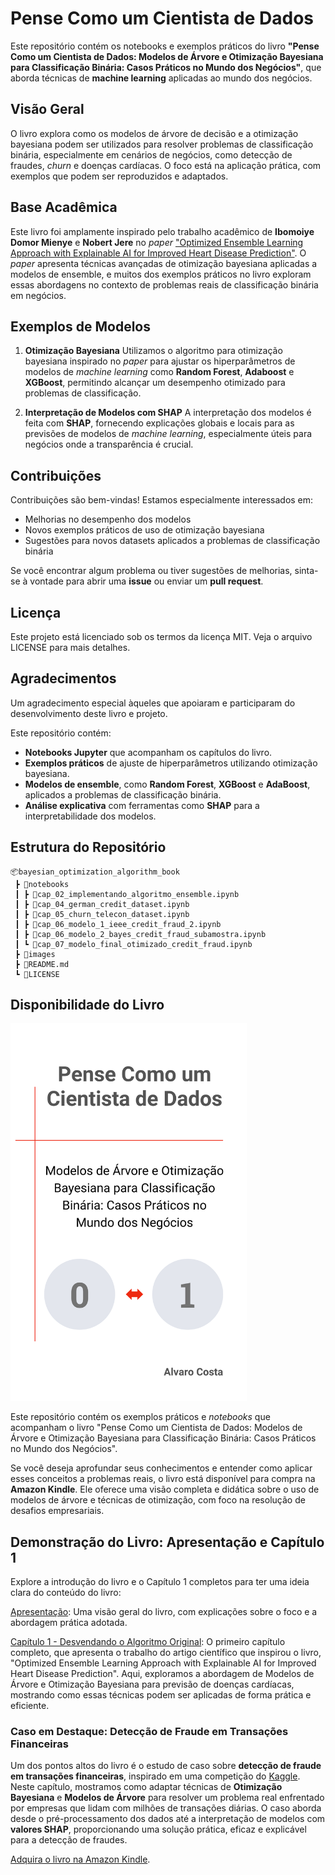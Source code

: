 # Pense Como um Cientista de Dados

Este repositório contém os notebooks e exemplos práticos do livro **"Pense Como um Cientista de Dados: Modelos de Árvore e Otimização Bayesiana para Classificação Binária: Casos Práticos no Mundo dos Negócios"**, que aborda técnicas de **machine learning** aplicadas ao mundo dos negócios.

## Visão Geral

O livro explora como os modelos de árvore de decisão e a otimização bayesiana podem ser utilizados para resolver problemas de classificação binária, especialmente em cenários de negócios, como detecção de fraudes, *churn* e doenças cardíacas. O foco está na aplicação prática, com exemplos que podem ser reproduzidos e adaptados.

## Base Acadêmica

Este livro foi amplamente inspirado pelo trabalho acadêmico de **Ibomoiye Domor Mienye** e **Nobert Jere** no *paper* ["Optimized Ensemble Learning Approach with Explainable AI for Improved Heart Disease Prediction"](https://doi.org/10.3390/info15070394). O *paper* apresenta técnicas avançadas de otimização bayesiana aplicadas a modelos de ensemble, e muitos dos exemplos práticos no livro exploram essas abordagens no contexto de problemas reais de classificação binária em negócios.

## Exemplos de Modelos
1. **Otimização Bayesiana**
Utilizamos o algoritmo para otimização bayesiana inspirado no *paper* para ajustar os hiperparâmetros de modelos de *machine learning* como **Random Forest**, **Adaboost** e **XGBoost**, permitindo alcançar um desempenho otimizado para problemas de classificação.

2. **Interpretação de Modelos com SHAP**
A interpretação dos modelos é feita com **SHAP**, fornecendo explicações globais e locais para as previsões de modelos de *machine learning*, especialmente úteis para negócios onde a transparência é crucial.

## Contribuições
Contribuições são bem-vindas! Estamos especialmente interessados em:

- Melhorias no desempenho dos modelos
- Novos exemplos práticos de uso de otimização bayesiana
- Sugestões para novos datasets aplicados a problemas de classificação binária

Se você encontrar algum problema ou tiver sugestões de melhorias, sinta-se à vontade para abrir uma **issue** ou enviar um **pull request**.

## Licença
Este projeto está licenciado sob os termos da licença MIT. Veja o arquivo LICENSE para mais detalhes.

## Agradecimentos
Um agradecimento especial àqueles que apoiaram e participaram do desenvolvimento deste livro e projeto.

Este repositório contém:

- **Notebooks Jupyter** que acompanham os capítulos do livro.
- **Exemplos práticos** de ajuste de hiperparâmetros utilizando otimização bayesiana.
- **Modelos de ensemble**, como **Random Forest**, **XGBoost** e **AdaBoost**, aplicados a problemas de classificação binária.
- **Análise explicativa** com ferramentas como **SHAP** para a interpretabilidade dos modelos.

## Estrutura do Repositório

```plaintext
📦bayesian_optimization_algorithm_book
 ┣ 📂notebooks
 ┃ ┣ 📜cap_02_implementando_algoritmo_ensemble.ipynb
 ┃ ┣ 📜cap_04_german_credit_dataset.ipynb
 ┃ ┣ 📜cap_05_churn_telecon_dataset.ipynb
 ┃ ┣ 📜cap_06_modelo_1_ieee_credit_fraud_2.ipynb
 ┃ ┣ 📜cap_06_modelo_2_bayes_credit_fraud_subamostra.ipynb
 ┃ ┗ 📜cap_07_modelo_final_otimizado_credit_fraud.ipynb
 ┣ 📜images
 ┣ 📜README.md
 ┗ 📜LICENSE
```
## Disponibilidade do Livro

<img src="./images/capa_final.png" alt="Capa do Livro" width="75%" />

Este repositório contém os exemplos práticos e *notebooks* que acompanham o livro "Pense Como um Cientista de Dados: Modelos de Árvore e Otimização Bayesiana para Classificação Binária: Casos Práticos no Mundo dos Negócios".

Se você deseja aprofundar seus conhecimentos e entender como aplicar esses conceitos a problemas reais, o livro está disponível para compra na **Amazon Kindle**. Ele oferece uma visão completa e didática sobre o uso de modelos de árvore e técnicas de otimização, com foco na resolução de desafios empresariais.

## Demonstração do Livro: Apresentação e Capítulo 1

Explore a introdução do livro e o Capítulo 1 completos para ter uma ideia clara do conteúdo do livro:

[Apresentação](https://penseemdados.github.io/bayesian_optimization_algorithm_book/2024/09/25/apresentacao.html): Uma visão geral do livro, com explicações sobre o foco e a abordagem prática adotada.

[Capítulo 1 - Desvendando o Algoritmo Original](https://penseemdados.github.io/bayesian_optimization_algorithm_book/2024/09/25/capitulo-01.html): O primeiro capítulo completo, que apresenta o trabalho do artigo científico que inspirou o livro, "Optimized Ensemble Learning Approach with Explainable AI for Improved Heart Disease Prediction". Aqui, exploramos a abordagem de Modelos de Árvore e Otimização Bayesiana para previsão de doenças cardíacas, mostrando como essas técnicas podem ser aplicadas de forma prática e eficiente.

### Caso em Destaque: Detecção de Fraude em Transações Financeiras
Um dos pontos altos do livro é o estudo de caso sobre **detecção de fraude em transações financeiras**, inspirado em uma competição do [Kaggle](https://www.kaggle.com/c/ieee-fraud-detection/discussion/111284). Neste capítulo, mostramos como adaptar técnicas de **Otimização Bayesiana** e **Modelos de Árvore** para resolver um problema real enfrentado por empresas que lidam com milhões de transações diárias. O caso aborda desde o pré-processamento dos dados até a interpretação de modelos com **valores SHAP**, proporcionando uma solução prática, eficaz e explicável para a detecção de fraudes.

[Adquira o livro na Amazon Kindle](#).
